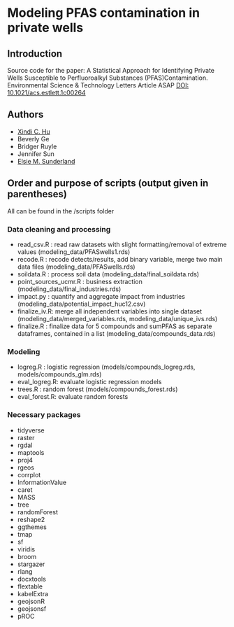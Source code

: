 # Modeling PFAS contamination in private wells
## Introduction
Source code for the paper:
A Statistical Approach for Identifying Private Wells Susceptible to Perfluoroalkyl Substances (PFAS)Contamination.
Environmental Science & Technology Letters Article ASAP
[DOI: 10.1021/acs.estlett.1c00264](https://pubs.acs.org/doi/10.1021/acs.estlett.1c00264)

## Authors
* [Xindi C. Hu](https://www.mathematica.org/our-people/staff/cindy-hu)
* Beverly Ge
* Bridger Ruyle
* Jennifer Sun
* [Elsie M. Sunderland](https://bgc.seas.harvard.edu/)

##  Order and purpose of scripts (output given in parentheses)
All can be found in the /scripts folder
### Data cleaning and processing
- read_csv.R   : read raw datasets with slight formatting/removal of extreme values
								 (modeling_data/PFASwells1.rds)
- recode.R     : recode detects/results, add binary variable, merge two main data files
						 		 (modeling_data/PFASwells.rds)
- soildata.R   : process soil data 
							 	 (modeling_data/final_soildata.rds)
- point_sources_ucmr.R   : business extraction 
							 	 (modeling_data/final_industries.rds)
- impact.py    : quantify and aggregate impact from industries
                                (modeling_data/potential_impact_huc12.csv)
- finalize_iv.R: merge all independent variables into single dataset
                 (modeling_data/merged_variables.rds, modeling_data/unique_ivs.rds)  
- finalize.R   : finalize data for 5 compounds and sumPFAS as separate dataframes, contained in a list
                 (modeling_data/compounds_data.rds)

### Modeling
- logreg.R     : logistic regression
                 (models/compounds_logreg.rds, models/compounds_glm.rds)
- eval_logreg.R: evaluate logistic regression models
- trees.R      : random forest
                 (models/compounds_forest.rds)
- eval_forest.R: evaluate random forests

### Necessary packages
- tidyverse
- raster
- rgdal
- maptools
- proj4
- rgeos
- corrplot
- InformationValue
- caret
- MASS
- tree
- randomForest
- reshape2
- ggthemes
- tmap
- sf
- viridis
- broom
- stargazer
- rlang
- docxtools
- flextable
- kabelExtra
- geojsonR
- geojsonsf
- pROC





